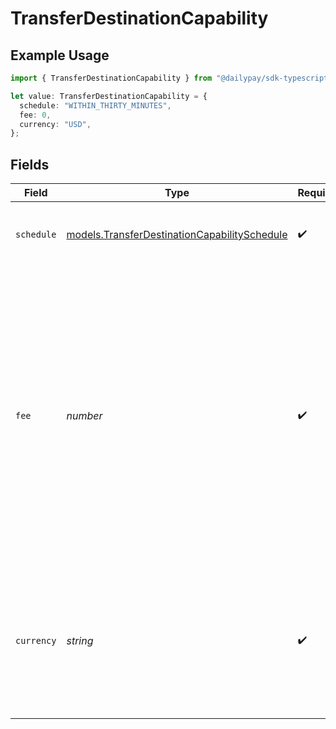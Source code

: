 # TransferDestinationCapability

## Example Usage

```typescript
import { TransferDestinationCapability } from "@dailypay/sdk-typescript/models";

let value: TransferDestinationCapability = {
  schedule: "WITHIN_THIRTY_MINUTES",
  fee: 0,
  currency: "USD",
};
```

## Fields

| Field                                                                                                                                                                                                                                                    | Type                                                                                                                                                                                                                                                     | Required                                                                                                                                                                                                                                                 | Description                                                                                                                                                                                                                                              | Example                                                                                                                                                                                                                                                  |
| -------------------------------------------------------------------------------------------------------------------------------------------------------------------------------------------------------------------------------------------------------- | -------------------------------------------------------------------------------------------------------------------------------------------------------------------------------------------------------------------------------------------------------- | -------------------------------------------------------------------------------------------------------------------------------------------------------------------------------------------------------------------------------------------------------- | -------------------------------------------------------------------------------------------------------------------------------------------------------------------------------------------------------------------------------------------------------- | -------------------------------------------------------------------------------------------------------------------------------------------------------------------------------------------------------------------------------------------------------- |
| `schedule`                                                                                                                                                                                                                                               | [models.TransferDestinationCapabilitySchedule](../models/transferdestinationcapabilityschedule.md)                                                                                                                                                       | :heavy_check_mark:                                                                                                                                                                                                                                       | The expected time for the transfer to be completed.                                                                                                                                                                                                      | WITHIN_THIRTY_MINUTES                                                                                                                                                                                                                                    |
| `fee`                                                                                                                                                                                                                                                    | *number*                                                                                                                                                                                                                                                 | :heavy_check_mark:                                                                                                                                                                                                                                       | A monetary quantity expressed in units of the lowest denomination in<br/>the associated currency. For example, `{ amount: 299, currency: 'USD'<br/>}` resolves to $2.99.<br/><br/>If a transfer incurs a fee, the fee will be deducted from the amount of<br/>the transfer.<br/> | 0                                                                                                                                                                                                                                                        |
| `currency`                                                                                                                                                                                                                                               | *string*                                                                                                                                                                                                                                                 | :heavy_check_mark:                                                                                                                                                                                                                                       | A three-letter ISO 4217 currency code. For example, `USD` for US Dollars, `EUR` for Euros, or `JPY` for Japanese Yen.                                                                                                                                    | USD                                                                                                                                                                                                                                                      |